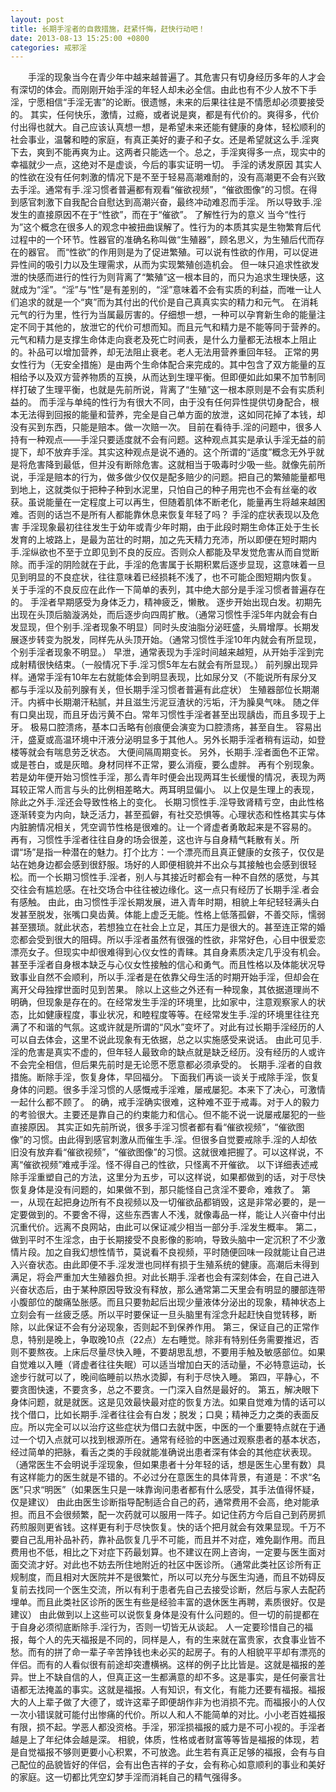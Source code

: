 ```yaml
---
layout: post
title: 长期手淫者的自救措施，赶紧忏悔，赶快行动吧！
date: 2013-08-13 15:25:00 +0800
categories: 戒邪淫
---
```


　　手淫的现象当今在青少年中越来越普遍了。其危害只有切身经历多年的人才会有深切的体会。而刚刚开始手淫的年轻人却未必全信。由此也有不少人放不下手淫，宁愿相信“手淫无害”的论断。很遗憾，未来的后果往往是不情愿却必须要接受的。 其实，任何快乐，激情，过瘾，或者说是爽，都是有代价的。爽得多，代价付出得也就大。自己应该认真想一想，是希望未来还能有健康的身体，轻松顺利的社会事业，温馨和睦的家庭，有真正美好的妻子和子女。还是希望就这么手.淫爽下去，爽到不能再爽为止。这两者只能选一个。总之，手淫爽得多一点，现实中的幸福就少一点，这绝对不是虚谈，今后的事实证明一切。 手淫的诱发原因 其实人的性欲在没有任何刺激的情况下是不至于轻易高潮难耐的，没有高潮更不会有兴致去手淫。通常有手.淫习惯者普遍都有观看“催欲视频”，“催欲图像”的习惯。在得到感官刺激下自我配合自慰达到高潮兴奋，最终冲动难忍而手淫。 所以导致手.淫发生的直接原因不在于“性欲”，而在于“催欲”。 了解性行为的意义 当今“性行为”这个概念在很多人的观念中被扭曲误解了。性行为的本质其实是生物繁育后代过程中的一个环节。性器官的准确名称叫做“生殖器”，顾名思义，为生殖后代而存在的器官。 而“性欲”的作用则是为了促进繁殖。可以说有性欲的作用，可以促进异性间的吸引力以及生理需求，从而为实现繁殖创造机会。 但一味只追求性欲发泄的快感而进行的性行为则背离了“繁殖”这一根本目的，而只为追求生理快感，这就成为“淫”。“淫”与“性”是有差别的，“淫”意味着不会有实质的利益，而唯一让人们追求的就是一个“爽”而为其付出的代价是自己真真实实的精力和元气。 在消耗元气的行为里，性行为当属最厉害的。仔细想一想，一种可以孕育新生命的能量注定不同于其他的，放泄它的代价可想而知。而且元气和精力是不能等同于营养的。元气和精力是支撑生命体走向衰老及死亡时间表，是什么力量都无法根本上阻止的。补品可以增加营养，却无法阻止衰老。老人无法用营养重回年轻。 正常的男女性行为（无安全措施）是由两个生命体配合来完成的。其中包含了双方能量的互相给予以及双方营养物质的互换，从而达到生理平衡。但即便如此如果不加节制同样打破了生理平衡，也就是先前所说，背离了“生殖”这一根本原则是不会有实质利益的。 而手淫与单纯的性行为有很大不同，由于没有任何异性提供切身配合，根本无法得到回报的能量和营养，完全是自己单方面的放泄，这如同花掉了本钱，却没有买到东西，只能是赔本。做一次赔一次。 目前在看待手.淫的问题中，很多人持有一种观点——手淫只要适度就不会有问题。这种观点其实是承认手淫无益的前提下，却不放弃手淫。其实这种观点是说不通的。这个所谓的“适度”概念无外乎就是将危害降到最低，但并没有断除危害。这就相当于吸毒时少吸一些。就像先前所说，手淫是赔本的行为，做多做少仅仅是配多赔少的问题。把自己的繁殖能量都甩到地上，这就类似于把种子种到水泥里，只怕自己的种子用完也不会有丝毫的收获。虽说能量在一定程度上可以再生，但随着肌体不断老化，能量再生将越来越困难。否则的话岂不是所有人都能靠休息来恢复年轻了吗？ 手淫的症状表现以及危害 手淫现象最初往往发生于幼年或青少年时期，由于此段时期生命体正处于生长发育的上坡路上，是最为茁壮的时期，加之先天精力充沛，所以即便在短时期内手.淫纵欲也不至于立即见到不良的反应。否则众人都能及早发觉危害从而自觉断除。而手淫的阴险就在于此，手淫的危害属于长期积累后逐步显现，这意味着一旦见到明显的不良症状，往往意味着已经损耗不浅了，也不可能企图短期内恢复。 关于手淫的不良反应在此作一下简单的表列，其中绝大部分是手淫习惯者普遍存在的。 手淫者早期感受为身体乏力，精神疲乏，懒散。 逐步开始出现白发。初期先出现在头顶后脑漩涡处，而后逐步向四周扩散。（通常习惯性手淫5年内就会有白发显现，但个别手.淫者现象不明显）同时头皮油脂分泌旺盛，头屑增厚。长期发展逐步转变为脱发，同样先从头顶开始。（通常习惯性手淫10年内就会有所显现，个别手淫者现象不明显。） 早泄，通常表现为手淫时间越来越短，从开始手淫到完成射精很快结束。（一般情况下手.淫习惯5年左右就会有所显现。） 前列腺出现异样。通常手淫有10年左右就能体会到明显表现，比如尿分叉（不能说所有尿分叉都与手淫以及前列腺有关，但长期手淫习惯者普遍有此症状） 生殖器部位长期潮汗。内裤中长期潮汗粘腻，并且滋生污泥豆渣状的污垢，汗为臊臭气味。 随之伴有口臭出现，而且牙齿污黄不白。常年习惯性手淫者甚至出现龋齿，而且多现于上牙。 极易口腔溃疡，基本口舌略有创痕便会演变为口腔溃疡，甚至自生。 容易出汗，盛夏或高温环境中汗液分泌明显多于其他人。另外长期手淫者稍有运动，如登楼等就会有喘息劳乏状态。 大便间隔周期变长。 另外，长期手.淫者面色不正常。或是苍白，或是灰暗。身材同样不正常，要么消瘦，要么虚胖。 再有个别现象。若是幼年便开始习惯性手淫，那么青年时便会出现两耳生长缓慢的情况，表现为两耳较正常人而言与头的比例相差略大。两耳明显偏小。 以上仅是生理上的表现，除此之外手.淫还会导致性格上的变化。 长期习惯性手.淫导致肾精亏空，由此性格逐渐转变为内向，缺乏活力，甚至孤僻，有社交恐惧等。心理状态和性格其实与体内脏腑情况相关，凭空调节性格是很难的。让一个肾虚者勇敢起来是不容易的。 再有，习惯性手淫者往往自身的场会很差，这也许与自身精气耗散有关。所谓“场”是指一种潜在的魅力。打个比方：一个漂亮而且真正健康的女孩子，仅仅是站在她身边都会感到很舒服。场好的人即便相貌并不出众与其接触也会感到很轻松。而一个长期习惯性手.淫者，别人与其接近时都会有一种不自然的感觉，与其交往会有尴尬感。在社交场合中往往被边缘化。这一点只有经历了长期手淫.者会有感触。 由此，由习惯性手淫长期发展，进入青年时期，相貌上年纪轻轻满头白发甚至脱发，张嘴口臭齿黄。体能上虚乏无能。性格上低落孤僻，不善交际，懦弱甚至猥琐。就此状态，若想独立在社会上立足，其压力是很大的。甚至连正常的婚恋都会受到很大的阻碍。所以手淫者虽然有很强的性欲，非常好色，心目中很爱恋漂亮女子。但现实中却很难得到心仪女性的青睐。其自身素质决定几乎没有机会。甚至手淫者自身根本缺乏与心仪女性接触的信心和勇气。而且性格以及体能状况导致事业自然不会顺利，所以手.淫者是在依靠父母生活的时期开始手淫，但却会在离开父母独撑世面时见到苦果。 除以上这些之外还有一种现象，其依据道理尚不明确，但现象是存在的。在经常发生手淫的环境里，比如家中，注意观察家人的状态，比如健康程度，事业状况，和睦程度等等。在经常发生手.淫的环境里往往充满了不和谐的气氛。这或许就是所谓的“风水”变坏了。对此有过长期手淫经历的人可以自去体会，这里不说此现象有无依据，总之以实施感受来说话。 由此可见手.淫的危害是真实不虚的，但年轻人最致命的缺点就是缺乏经历。没有经历的人或许不会完全相信，但后果先前时是无论愿不愿意都必须承受的。 长期手.淫者的自救措施。断除手淫，恢复身体，早回福分。 下面我们再谈一谈关于戒除手淫，恢复身体的问题。很多手淫习惯的人感慨戒手淫难，屡戒屡犯。本来下了决心，可激情一起什么都不顾了。 的确，戒手淫确实很难，这种难不亚于戒毒。对于人的毅力的考验很大。主要还是靠自己的约束能力和信心。但不能不说一说屡戒屡犯的一些直接原因。 其实正如先前所说，很多手淫习惯者都有看“催欲视频”，“催欲图像”的习惯。由此得到感官刺激从而催生手.淫。但很多自觉要戒除手.淫的人却依旧没有放弃看“催欲视频”，“催欲图像”的习惯。这就很难把握了。可以这样说，不离“催欲视频”难戒手淫。怪不得自己的性欲，只怪离不开催欲。 以下详细表述戒除手淫重塑自己的方法，这里分为五步，可以这样说，如果都做到的话，对于尽快恢复身体是没有问题的，如果做不到，那只能怪自己贪淫不要命，难救了。 第一，从现在起把身边所有不良视频以及一切催欲品都销毁，这是非常必要的，是一定要做到的。不要舍不得，这些东西害人不浅，就像毒品一样，能让人兴奋中付出沉重代价。远离不良网站，由此可以保证减少相当一部分手.淫发生概率。 第二，做到平时不生淫念，由于长期接受不良影像的影响，导致头脑中一定沉积了不少激情片段。加之自我幻想性情节，莫说看不良视频，平时随便回味一段就能让自己进入兴奋状态。由此即便不手.淫发泄也同样有损于生殖系统的健康。高潮后未得到满足，将会严重加大生殖器负担。对此长期手.淫者也会有深刻体会，在自己进入兴奋状态后，由于某种原因导致没有释放，那么通常第二天里会有明显的腰部连带小腹部位的酸痛坠胀感。而且只要勃起后出现少量液体分泌出的现象，精神状态上立刻会有一丝疲乏感。所以平时要保证一旦头脑里有淫念升起赶快自觉转移，断除，以此保证不会有分泌现象，否则起不到保养作用。 第三，保证自己的正常作息，特别是晚上，争取晚10点（22点）左右睡觉。除非有特别任务需要推迟，否则不要熬夜。上床后尽量尽快入睡，不要胡思乱想，不要用手触及敏感部位。如果自觉难以入睡（肾虚者往往失眠）可以适当增加白天的活动量，不必特意运动，长途步行就可以了，晚间临睡前以热水烫脚，有利于尽快入睡。 第四，平静心，不要贪图快速，不要贪多，总之不要贪。一门深入自然是最好的。 第五，解决眼下身体问题，就是就医。这是见效最快最对症的恢复方法。如果自觉难为情的话可以找个借口，比如长期手.淫者往往会有白发；脱发；口臭；精神乏力之类的表面反应。所以完全可以以治疗这些症状为借口去就中医，中医的一个重要特点就在于通过一个切入点就可以找到根源所在。通常有经验的中医通过观察患者的基本状态，经过简单的把脉，看舌之类的手段就能准确说出患者深有体会的其他症状表现。（通常医生不会明说手淫现象，但如果患者十分年轻的话，想是医生心里有数）具有这样能力的医生就是不错的。不必过分在意医生的具体背景，有道是：不求“名医”只求“明医”（如果医生只是一味靠询问患者都有什么感受，其手法值得怀疑，仅是建议） 由此由医生诊断指导配制适合自己的药，通常费用不会高，绝对能承担。而且不会很频繁，配一次药就可以服用一阵子。如记住药方今后自己到药房抓药煎服则更省钱。这样更有利于尽快恢复。快的话个把月就会有效果显现。千万不要自己乱用补品补药，靠补品恢复几乎不可能，而且并不对症，难免副作用。而且费用也不低，相比之下对症下药最划算。也不建议在网上咨询，一定要与医生面对面交流才好。对此也不妨去所住地附近的社区中医诊所。（通常此类社区诊所有正规制度，而且相对大医院并不是很繁忙，所以可以充分与医生沟通，而且不妨碍反复前去找同一个医生交流，所以有利于患者先自己去接受诊断，然后与家人去配药埋单。而且此类社区诊所的医生有些是经验丰富的退休医生再聘，素质很好。仅是建议） 由此做到以上这些可以说恢复身体是没有什么问题的。但一切的前提都在于自身必须彻底断除手.淫行为，否则一切皆无从谈起。 人一定要珍惜自己的福报，每个人的先天福报是不同的，同样是人，有的生来就在富贵家，衣食事业皆不愁。而有的拼了命一辈子辛苦挣钱也未必买的起房子。有的人相貌平平却有漂亮的伴侣。而有的人看似很有前途却突遭横祸。这样的例子比比皆是。这就是福报的差异。世上不缺自信的人，但真正这一生都满意的却不多。这是事实，是任何豪言壮语都无法掩盖的事实。这就是福报。人有知识，有文化，有能力还要有福报。福报大的人上辈子做了大德了，或许这辈子即便胡作非为也消损不完。而福报小的人仅一次小错误就可能付出惨痛的代价。所以人和人不能简单的对比。小小老百姓福报有限，损不起。学恶人都没资格。手淫，邪淫损福报的威力是不可小视的。手淫者越是上了年纪体会越是深。 相貌，体质，性格或者财富等等皆是福报的体现，若是自觉福报不够则更要小心积累，不可放逸。此生若有真正足够的福报，会有与自己配位的品貌皆好的伴侣，会有出色吉祥的子女，会有称心如意顺利的事业和美好的家庭。这一切都比凭空幻梦手淫而消耗自己的精气强得多。